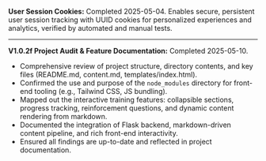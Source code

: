 **User Session Cookies:** Completed 2025-05-04. Enables secure, persistent user session tracking with UUID cookies for personalized experiences and analytics, verified by automated and manual tests.

---

**V1.0.2f Project Audit & Feature Documentation:** Completed 2025-05-10.
- Comprehensive review of project structure, directory contents, and key files (README.md, content.md, templates/index.html).
- Confirmed the use and purpose of the `node_modules` directory for front-end tooling (e.g., Tailwind CSS, JS bundling).
- Mapped out the interactive training features: collapsible sections, progress tracking, reinforcement questions, and dynamic content rendering from markdown.
- Documented the integration of Flask backend, markdown-driven content pipeline, and rich front-end interactivity.
- Ensured all findings are up-to-date and reflected in project documentation.
